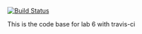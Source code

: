 [![Build Status](https://www.travis-ci.com/s3639869/travis_lab6.svg?branch=master)](https://www.travis-ci.com/s3639869/travis_lab6)

This is the code base for lab 6 with travis-ci
